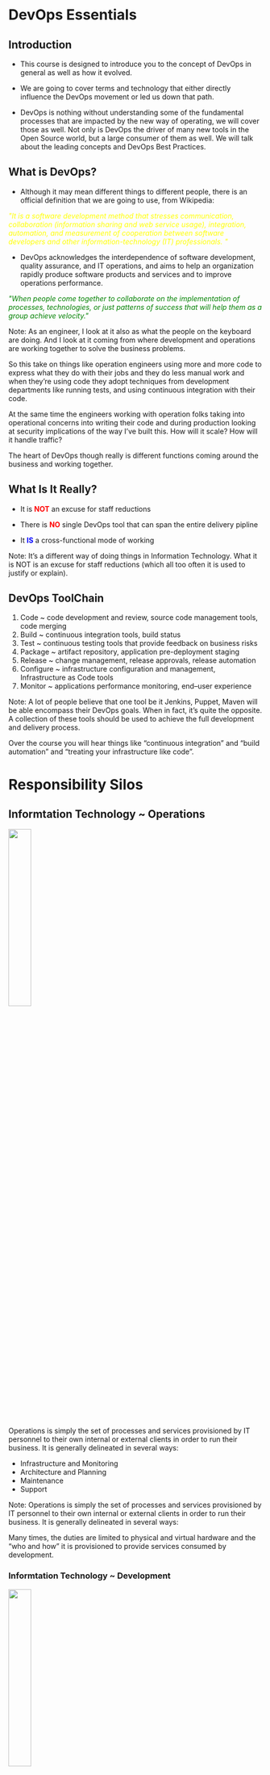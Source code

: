<!--
# Copyright:: Copyright (c) 2008-2017 Shadow-Soft, Inc.
#
# Licensed under the Apache License, Version 2.0 (the "License");
# you may not use this file except in compliance with the License.
# You may obtain a copy of the License at
#
#     http://www.apache.org/licenses/LICENSE-2.0
#
# Unless required by applicable law or agreed to in writing, software
# distributed under the License is distributed on an "AS IS" BASIS,
# WITHOUT WARRANTIES OR CONDITIONS OF ANY KIND, either express or implied.
# See the License for the specific language governing permissions and
# limitations under the License.
#
-->

<!-- .slide: data-background="images/consulting-background.jpg" -->
# DevOps Essentials


## Introduction

+ This course is designed to introduce you to the concept of DevOps in general as well as how it evolved.
<!-- .element: class="fragment" -->

+ We are going to cover terms and technology that either directly influence the DevOps movement or led us down that path.
<!-- .element: class="fragment" -->

+ DevOps is nothing without understanding some of the fundamental processes that are impacted by the new way of operating, we will cover those as well. Not only is DevOps the driver of many new tools in the Open Source world, but a large consumer of them as well. We will talk about the leading concepts and DevOps Best Practices.
<!-- .element: class="fragment" -->


## What is DevOps?

+ Although it may mean different things to different people, there is an official definition that we are going to use, from Wikipedia:
<!-- .element: class="fragment" -->

<span style="color:yellow"> *"It is a software development method that stresses communication, collaboration (information sharing and web service usage), integration, automation, and measurement of cooperation between software developers and other information-technology (IT) professionals. "*</span>
<!-- .element: class="fragment" -->

+ DevOps acknowledges the interdependence of software development, quality assurance, and IT operations, and aims to help an organization rapidly produce software products and services and to improve operations performance.
<!-- .element: class="fragment" -->

<span style="color:green"> *"When people come together to collaborate on the implementation of processes, technologies, or just patterns of success that will help them as a group achieve velocity."* </span>
<!-- .element: class="fragment" -->
Note:
As an engineer, I look at it also as what the people on the keyboard are doing. And I look at it coming from where development and operations are working together to solve the business problems. 

So this take on things like operation engineers using more and more code to express what they do with their jobs and they do less manual work and when they’re using code they adopt techniques from development departments like running tests, and using continuous integration with their code. 

At the same time the engineers working with operation folks taking into operational concerns into writing their code and during production looking at security implications of the way I’ve built this. How will it scale? How will it handle traffic? 

The heart of DevOps though really is different functions coming around the business and working together. 


## What Is It Really?

+ It is <span style="color:red">**NOT**</span> an excuse for staff reductions
<!-- .element: class="fragment" -->
+ There is <span style="color:red">**NO**</span> single DevOps tool that can span the entire delivery pipline
<!-- .element: class="fragment" -->
+ It <span style="color:blue">**IS**</span> a cross-functional mode of working
<!-- .element: class="fragment" -->

Note: It’s a different way of doing things in Information Technology. What it is NOT is an excuse for staff reductions (which all too often it is used to justify or explain). 


## DevOps ToolChain

1. Code ~ code development and review, source code management tools, code merging
1. Build ~ continuous integration tools, build status
1. Test ~ continuous testing tools that provide feedback on business risks
1. Package ~ artifact repository, application pre-deployment staging
1. Release ~ change management, release approvals, release automation
1. Configure ~ infrastructure configuration and management, Infrastructure as Code tools
1. Monitor ~ applications performance monitoring, end–user experience

Note: A lot of people believe that one tool be it Jenkins, Puppet, Maven will be able encompass their DevOps goals. When in fact, it’s quite the opposite. A collection of these tools should be used to achieve the full development and delivery process.

Over the course you will hear things like “continuous integration” and “build automation” and “treating your infrastructure like code”.


# Responsibility Silos
<!-- .slide: data-background="images/consulting-background.jpg" -->


## Informtation Technology ~ Operations 
<!-- .slide: data-background="#FFFFFF" data-transition="convex"  -->
<img src="/images/operations_devops.png" class="absolute" height="30%" width="30%">

Operations is simply the set of processes and services provisioned by IT personnel to their own internal or external clients in order to run their business. It is generally delineated in several ways:

+ Infrastructure and Monitoring 
+ Architecture and Planning 
+ Maintenance 
+ Support 

Note: Operations is simply the set of processes and services provisioned by IT personnel to their own internal or external clients in order to run their business. It is generally delineated in several ways:

Many times, the duties are limited to physical and virtual hardware and the “who and how” it is provisioned to provide services consumed by development.


### Informtation Technology ~ Development
<!-- .slide: data-background="#FFFFFF" data-transition="convex"  -->
<img src="/images/development_se.png" class="absolute" height="30%" width="30%">

Development generally refers to the process of creating software. It involves the programming, documenting, testing and debugging associated with application development and the associated software release lifecycle. There are a number of methodologies for doing so:

+ Prototyping
+ Waterfall 
+ Agile 
+ Rapid 

Note: Just to name a few. These are the practices that define the activities around how software is developed and the order in which they occur.


## Informtation Technology ~ QA
<!-- .slide: data-background="#FFFFFF" data-transition="convex"  -->
<img src="/images/qa_devops.png" class="absolute" height="30%" width="30%">

Quality Assurance in IT ensures you are doing the right things, the right way. It supports the notion that defective products come from defective processes and that fixing the process will improve software/infrastructure effenciency. 

Note: Discuss TDD


## Informtation Technology ~ All
<!-- .slide: data-background="#FFFFFF" data-transition="convex"  -->
<img src="/images/all_devops.png" class="absolute" height="30%" width="30%">

It is fair to say that until relatively recently, these two activities required COMPLETELY different sets of skills. Hardware and networking were not necessarily well understood by skilled software developers, and software development not well done by hardware staff. 

Note: In the past, these beasts lived in the same zoo, but were separated and fed separately. That sounds strange, but it’s a fair analogy. When did that begin to change? Well, probably when things got a little bit “cloudy”. 


## What Happened?

+ In 2008, Agile software development began to gain steam as a methodology and the concept of DevOps was introduced. 
<!-- .element: class="fragment" -->

+ In 2010 as Amazons relatively new **Internet Datacenter** became more popular, the skillsets of both of these silos began to converge. 
<!-- .element: class="fragment" -->

Note: Now that anyone could provision **images** to use for rapid development and prototyping, the skills necessary to manage those configurations started to be more well understood in general. These **crossover** skills began to create a new type of engineer that was exactly as described and those barriers began to break down.


## Responsibility Silos ~ Summary

Routinely, companies are using the DevOps rallying cry as an excuse for not hiring the staff needed. They term it a new **culture** when sometimes all it is is an excuse for them to get more out of fewer personnel. 

What it CAN be is an enabler for the business. Rapid development lifecycles are key in the internet age. Your ability to deploy new features on your site or in your application in a constant manner can be the difference between succeeding or failing in the market.

Note: Although the need for these barriers to be broken down was evident, there are those that have taken advantage of this new paradigm. 


# IaaS, PaaS, SaaS
<!-- .slide: data-background="images/consulting-background.jpg" -->


## IaaS
IT in general, operations specifically, was always seen as a **cost center**. A necessary budgetary evil that every company had to accept but was not well understood or appreciated.

Smart executives in IT began to change the model of how Infrastructure was consumed. It started with charging Infrastructure costs back to the business units that consumed them. In short, IT began Infrastructure as a Service.
<!-- .element: class="fragment" -->

Note: One of the first steps in the DevOps revolution was when Information Technology began to look at it’s Infrastructure differently. 


## Traditional Services
<!-- .slide: data-background="#FFFFFF" data-transition="convex"  -->
<img src="/images/traditional_view.png" class="absolute" height="100%" width="25%">

The traditional stack of technology services and the management of them looks something like the diagram to the above. 
<!-- .element: class="fragment" -->

You are looking at a generalized view of everything from hardware to operating system to the data and applications that sit on top. 
<!-- .element: class="fragment" -->

Whether the Infrastructure was provided internally or in a colocation model by a third party, IaaS took a different look at it.
<!-- .element: class="fragment" -->


## Traditional Services ~ IaaS View
<!-- .slide: data-background="#FFFFFF" data-transition="convex"  -->
<img src="/images/iaas_view.png" class="absolute" height="100%" width="25%">

Here is the same stack with a slight difference. The perspective of what IT provides is now defined as a set of services related to those items highlighted, from the network to the operating system. 
<!-- .element: class="fragment" -->

Now, infrastructure related items could be clearly identified to the consumers of those services. This was important because it was one of the first steps in defining IT lines of responsibility differently.
<!-- .element: class="fragment" -->


## IaaS Summary
Infrastructure as a Service is now a routine term in the current IT nomenclature. It is a level of service and support that is used to clearly identify where the responsibility starts and ends when providing infrastructure to its consumers (be it the business directly or the developers who need to deploy on it). 
<!-- .element: class="fragment" -->

Note: Although this was not the driving force behind DevOps, it certainly has influenced the services and skills that DevOps requires. As virtualization has overtaken dedicated hardware resources in particular, IT has had to develop different (and faster) skills around the scale and speed of traditional infrastructure deployments.


## PaaS
Now we go further down the rabbit hole the next step up in the redefinition of IT was to take a look at the Platform being delivered and how it was managed (and by whom). 
<!-- .element: class="fragment" -->

In the Platform as a Service model, IT (or a vendor/cloud provider) delivers a computing platform for consumption. It generally includes everything from the previously detailed IaaS model as well as a few additions.
<!-- .element: class="fragment" -->


## Traditional Services ~ PaaS View
<!-- .slide: data-background="#FFFFFF" data-transition="convex"  -->
<img src="/images/paas_view.png" class="absolute" height="100%" width="25%">

You will notice that we have moved the service offering a few notches up the stack in the diagram to your left. 
<!-- .element: class="fragment" -->

In addition to everything in the IaaS model, we have added Runtime and Middleware. 
<!-- .element: class="fragment" -->

Sample platforms are database, web servers, runtimes, etc. These are independent of the Infrastructure but pushes the service offering up and takes more of the burden off the business or the developers to manage.
<!-- .element: class="fragment" -->


## Why Is PaaS Important?
Again, although not the driving force behind the DevOps movement, it had significant influence as a further evolution of how IT was traditionally thought of. 
<!-- .element: class="fragment" -->

Big name vendors like Microsoft (Azure) and Google (App Engine) were some of the first to offer the underlying computer and storage resources that could scale automatically to match application demand so manual allocation of resources was no longer necessary. 
<!-- .element: class="fragment" -->

It also converged developer and operations skillsets even more than before.
<!-- .element: class="fragment" -->


## PaaS ~ Summary
Platform as a Service is now a routine term in the current IT nomenclature. Now that management of the stack has moved further up (or down depending on your view point), the skills necessary for each portion of that delineation have converged even more. 
<!-- .element: class="fragment" -->

Although this was not the driving force behind DevOps, it certainly has influenced the services and skills that DevOps requires. Now that anyone can write and deploy software publicly on compute resources that were traditionally managed by operations only, we start to see how this evolution set us on the path to DevOps.
<!-- .element: class="fragment" -->


## SaaS
In the Software as a Service model, IT (or a vendor/cloud provider) delivers ACCESS to the software to be used without having to do anything to manage, configure, monitor or support it. 
<!-- .element: class="fragment" -->

This eliminates the need to install or run applications locally and can be run entirely remotely (in the cloud so to speak). Since everything in the traditional stack is now consumed as a service, those lines, well, they disappear.
<!-- .element: class="fragment" -->


## Traditional Services ~ SaaS View
<!-- .slide: data-background="#FFFFFF" data-transition="convex"  -->
<img src="/images/saas_view.png" class="absolute" height="100%" width="25%">

Now, there doesn’t seem to be any lines drawn in the sand. 
<!-- .element: class="fragment" -->

In addition to everything in the IaaS and PaaS model, we have Data and Applications. 
<!-- .element: class="fragment" -->

The evolution has come full circle so to speak. Instead of the traditional lines drawn between software and hardware (often seen as operations and development) disappear, the skills needed to operate within this space have completely converged.
<!-- .element: class="fragment" -->


## Why Is SaaS Important?
You are right, SaaS was not the driving force behind DevOps, but it was one of the most important final steps. 
<!-- .element: class="fragment" -->

Virtualization and cloud technologies require automation in order to provision quickly enough for the service to be readily consumable. In order to do that, a ton of software has been written to manage those compute resources and allow the automatic scaling based on need. 
<!-- .element: class="fragment" -->

We now have traditional software and hardware personnel that need the same skills to operate within this space.
<!-- .element: class="fragment" -->


## SaaS ~ Summary
Software as a Service is now a routine term in the current IT nomenclature. This evolution of how IT offers and consumes hardware and software turned the industry on its head. 
<!-- .element: class="fragment" -->

All of these “service” platforms that we have talked about, drive cloud technology and those “cloud clients” are now the consumers where IT has converged in how it provides hardware (now largely virtualized) and software to be consumed by end users. 
<!-- .element: class="fragment" -->

The skills necessary to manage these resources now cross over these previously traditional silos. No longer do we have the software developer who doesn’t understand basic networking or the hardware engineer who cannot develop, they are required skills and contained in the same space.
<!-- .element: class="fragment" -->


## Build Automation
Historically, the term has applied to software development. The process of building or compiling software that can then be deployed via script or cron jobs to various environments, including production systems. 
<!-- .element: class="fragment" -->

In the DevOps world, it encompasses not only the software portion, but the process of automating the deployment of compute resources (physical or virtual, applications and data). 
<!-- .element: class="fragment" -->

Whether the process is a unified tool or a set of them, build automation in DevOps terms allows the deployment and management of the entire stack of services, without manual intervention (well, mostly).
<!-- .element: class="fragment" -->


## Infrastructure As Code
DevOps erases those traditional lines between Operations and Development. It does so because everything is treated as a compute resource and can be managed with code.
<!-- .element: class="fragment" -->

When your compute resources are largely virtual (cloud consumed), your deployments can be automated throughout the stack with build automation tools.
<!-- .element: class="fragment" -->


## What Does It Look Like?
<!-- .slide: data-background="#FFFFFF" data-transition="convex"  -->
<img src="/images/build_flow.png" class="absolute" height="55%" width="75%">

Build automation is the process by which you initiate a software or hardware deployment automatically, using consistent methods, all the way through the environment stack. 
<!-- .element: class="fragment" -->

It can and does include automated testing and rollback capabilities so that each environment remains stable and consistent.
<!-- .element: class="fragment" -->


## Build Automation - Summary
Build automation is a key component in any DevOps organization. It consumes the services that IT has painstakingly made available in a consistent and repeatable manner. 
<!-- .element: class="fragment" -->

Now that our compute resources (be they virtual or otherwise) can be consumed and expanded instantly and automatically, the build process can take advantage of those resources more efficiently. 
<!-- .element: class="fragment" -->

Consistency and stability is the key in Build Automation. By removing the manual process necessary to deploy hardware and software, you eliminate potential inconsistencies amongst the environments and reduce troubleshooting time when there is a problem since rollback and new deployments are trivial.
<!-- .element: class="fragment" -->


## Continuous Integration
This can be defined as the practice of merging development working copies (i.e. builds that are in flight on a development system or systems) with the shared source main (branch) multiple times per day. 
<!-- .element: class="fragment" -->

The concept of multiple integrations per day on the main source branch is to prevent integration problems in large development teams where the odds of one change breaking the changes of another developer would be smaller. 
<!-- .element: class="fragment" -->

Continuous Integration works hand-in-hand with the previously discussed Build Automation. It takes advantage of those automated build processes to build and test each commit and reporting those results back to the development teams.
<!-- .element: class="fragment" -->


## Continuous Delivery

This is an approach in which software teams keep producing valuable software in very short delivery cycles and ensures that those features can be reliably and consistently released at any point in time. 
<!-- .element: class="fragment" -->

It is often mistakenly used interchangeably with the Continuous Integration approach. Whereas CI has more to do with how the software code is managed throughout the development lifecycle, CD is how valuable and how quickly that software can be released when it is determined that the aggregate features are valuable enough.
<!-- .element: class="fragment" -->


## What Does It Look Like?

These topics are very cyclical in nature. Both are designed to take advantage of taking things in smaller chunks to increase stability and decrease release cycles. 
<!-- .element: class="fragment" -->

As one progresses constantly, the outputs from the CI process feed into the CD process and the cycle begins again. 
<!-- .element: class="fragment" -->

DevOps is driven largely by these two processes as they are the culmination of treating everything like code in rapid cycles.
<!-- .element: class="fragment" -->


## Continous Delivery vs Continuous Deployment

+ Continuous Delivery means the code <span style="color:red">**CAN**</span> be released at any time.
<!-- .element: class="fragment" -->
+ Continuous Deployment means that code <span style="color:red">**IS**</span> released continuously as part of an automated pipeline.
<!-- .element: class="fragment" -->

Note:
Just because we have developed a continuous deployment solution does not mean that we will necessarily release the tested code.


## Continuous Deployment Pipeline
<!-- .slide: data-background="#FFFFFF" data-transition="convex"  -->
<img src="/images/cont_deployment.png" class="absolute" height="75%" width="75%">

Note:
Here is an example of a continuos deployment pipeline
+ 1st start with a commit using some Source Code Management software (Git, SVN)
+ It then hits the repo and thats where a pipeline build is triggered 
+ Then jenkins checks out the repository 
+ If there are any unit tests they can be done at this level once SCM is checked out
+ Build / Launch then UAT Test integration 
+ Then we deploy 
+ Report data may exist on some subset of all of these actions including Testing


## CI / CD - Summary

Although related, Continuous Integration and Continuous Delivery are different in what they accomplish. 
<!-- .element: class="fragment" -->

DevOps uses each one in and in turn feeds the next in the chain. Integration in small doses keeps each environment from developing competing relationships too quickly to manage. Delivery allows the reliable release of those small doses when they are determined to have enough value to move into production. 
<!-- .element: class="fragment" -->

Since everything is treated as code from the infrastructure to the software being deployed, the DevOps tools being used apply equally to each part of the stack. 
<!-- .element: class="fragment" -->

